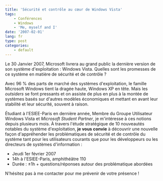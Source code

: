 ```yaml
---
title: 'Sécurité et contrôle au cœur de Windows Vista'
tags:
    - Conférences
    - Windows
    - 'Me, myself and I'
date: '2007-02-01'
lang: fr
type: post
categories:
    - default
---
```


Le 30 Janvier 2007, Microsoft livrera au grand public la dernière version de son système d'exploitation : Windows Vista. Quelles sont les promesses de ce système en matière de sécurité et de contrôle ?

<!-- more -->

Avec 96 % des parts de marché des systèmes d'exploitation, le famille Microsoft Windows tient la dragée haute, Windows XP en tête. Mais les _outsiders_ se font pressants et on assiste de plus en plus à la montée de systèmes basés sur d'autres modèles économiques et mettant en avant leur stabilité et leur sécurité, souvent à raison.

Étudiant à l'ESIEE-Paris en dernière année, Membre du Groupe Utilisateur Windows Vista et _Microsoft Student Partner_, je m'intéresse à ces notions depuis plusieurs mois. À travers l'étude stratégique de 10 nouveautés notables du système d'exploitation, **je vous convie** à découvrir une nouvelle façon d'appréhender les problématiques de sécurité et de contrôle du système tant pour les utilisateurs courants que pour les développeurs ou les directeurs de systèmes d'information :

*   Jeudi 1er février 2007
*   14h à l'ESIEE-Paris, amphithéâtre 110
*   Durée : ±1h + questions/réponses autour des problématique abordées

N'hésitez pas à me contacter pour me prévenir de votre présence !
